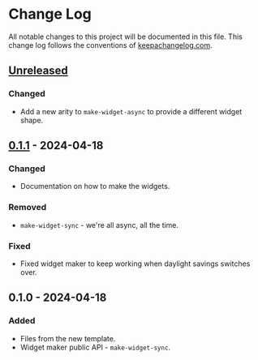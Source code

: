 # Change Log
All notable changes to this project will be documented in this file. This change log follows the conventions of [keepachangelog.com](http://keepachangelog.com/).

## [Unreleased]
### Changed
- Add a new arity to `make-widget-async` to provide a different widget shape.

## [0.1.1] - 2024-04-18
### Changed
- Documentation on how to make the widgets.

### Removed
- `make-widget-sync` - we're all async, all the time.

### Fixed
- Fixed widget maker to keep working when daylight savings switches over.

## 0.1.0 - 2024-04-18
### Added
- Files from the new template.
- Widget maker public API - `make-widget-sync`.

[Unreleased]: https://sourcehost.site/your-name/exercise_22/compare/0.1.1...HEAD
[0.1.1]: https://sourcehost.site/your-name/exercise_22/compare/0.1.0...0.1.1
